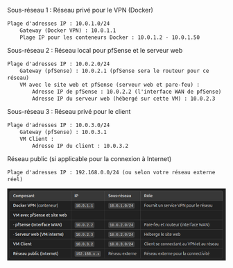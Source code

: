  Sous-réseau 1 : Réseau privé pour le VPN (Docker)

    Plage d'adresses IP : 10.0.1.0/24
        Gateway (Docker VPN) : 10.0.1.1
        Plage IP pour les conteneurs Docker : 10.0.1.2 - 10.0.1.50

Sous-réseau 2 : Réseau local pour pfSense et le serveur web

    Plage d'adresses IP : 10.0.2.0/24
        Gateway (pfSense) : 10.0.2.1 (pfSense sera le routeur pour ce réseau)
        VM avec le site web et pfSense (serveur web et pare-feu) :
            Adresse IP de pfSense : 10.0.2.2 (l'interface WAN de pfSense)
            Adresse IP du serveur web (hébergé sur cette VM) : 10.0.2.3

Sous-réseau 3 : Réseau privé pour le client

    Plage d'adresses IP : 10.0.3.0/24
        Gateway (pfSense) : 10.0.3.1
        VM Client :
            Adresse IP du client : 10.0.3.2

Réseau public (si applicable pour la connexion à Internet)

    Plage d'adresses IP : 192.168.0.0/24 (ou selon votre réseau externe réel)

![alt text](image.png)